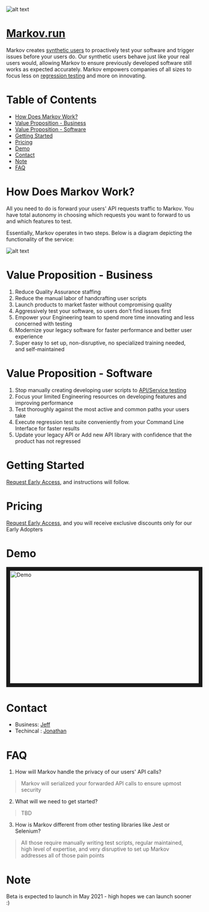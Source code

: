 ![alt text](https://github.com/jz674/Markov_Documentation/blob/main/assets/Screen%20Shot%202021-02-06%20at%203.12.06%20AM.png)

# [Markov.run][5]
 
Markov creates [synthetic users][6] to proactively test your software and trigger issues before your users do. Our synthetic users behave just like your real users would, allowing Markov to ensure previously developed software still works as expected accurately. Markov empowers companies of all sizes to focus less on [regression testing][1] and more on innovating.

# Table of Contents
- [How Does Markov Work?](#how-does-markov-work?)
- [Value Proposition - Business](#value-proposition---business)
- [Value Proposition - Software](#value-proposition---software)
- [Getting Started](#getting-started)
- [Pricing](#pricing)
- [Demo](#demo)
- [Contact](#contact)
- [Note](#note)
- [FAQ](#faq)

<a name="how-does-markov-work?"></a>
# How Does Markov Work?

All you need to do is forward your users' API requests traffic to Markov. You have total autonomy in choosing which requests you want to forward to us and which features to test.

Essentially, Markov operates in two steps. Below is a diagram depicting the functionality of the service:

![alt text](https://github.com/jz674/Markov_Documentation/blob/main/assets/Intro_diagram.png)
 
# Value Proposition - Business
1. Reduce Quality Assurance staffing
2. Reduce the manual labor of handcrafting user scripts
3. Launch products to market faster without compromising quality
4. Aggressively test your software, so users don't find issues first
5. Empower your Engineering team to spend more time innovating and less concerned with testing
6. Modernize your legacy software for faster performance and better user experience
7. Super easy to set up, non-disruptive, no specialized training needed, and self-maintained

# Value Proposition - Software
1. Stop manually creating developing user scripts to [API/Service testing][2] 
2. Focus your limited Engineering resources on developing features and improving performance
3. Test thoroughly against the most active and common paths your users take
4. Execute regression test suite conveniently from your Command Line Interface for faster results
5. Update your legacy API or Add new API library with confidence that the product has not regressed

# Getting Started
[Request Early Access][3], and instructions will follow.

# Pricing
[Request Early Access][3], and you will receive exclusive discounts only for our Early Adopters

# Demo
<a href="https://www.youtube.com/watch?v=hv1AR6asbtA" target="_blank"><img src="https://github.com/jz674/Markov_Documentation/blob/main/assets/undraw_media_player_ylg8.svg" 
alt="Demo" width="1000" height="300" border="10" /></a>

# Contact
- Business: [Jeff](mailto:jz674@cornell.edu?subject=[Github]Markov&Documentation&Markov&Documentation)
- Techincal : [Jonathan](mailto:jto27@cornell.edu?subject=[Githu]bMarkov&Documentation&Inquiry)

# FAQ
1. How will Markov handle the privacy of our users' API calls?
> Markov will serialized your forwarded API calls to ensure upmost security

2. What will we need to get started?
> TBD

3. How is Markov different from other testing libraries like Jest or Selenium?
> All those require manually writing test scripts, regular maintained, high level of expertise, and very disruptive to set up
Markov addresses all of those pain points


# Note
Beta is expected to launch in May 2021 - high hopes we can launch sooner :) 

[1]: https://www.scnsoft.com/blog/what-is-regression-testing-short-overview/ "regression test" 
[2]: https://medium.com/katalon-studio/introduction-to-api-testing-complete-guide-for-newbie-426eac6edb4d/ "API/Service esting" 
[3]: https://markov.run/ "Request Early Access" 
[4]: https://www.youtube.com/watch?v=hv1AR6asbtA "UI"
[5]: https://markov.run/ "Markov.run" 
[6]: https://raygun.com/blog/synthetic-testing/ "synthetic users"

